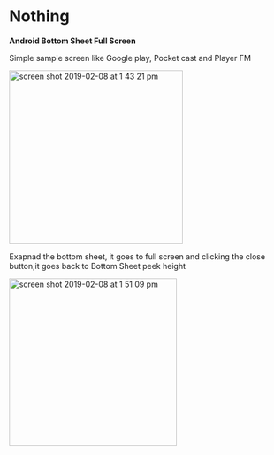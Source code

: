 # Nothing
**Android Bottom Sheet Full Screen**

Simple sample screen like Google play, Pocket cast and Player FM


<img width="314" alt="screen shot 2019-02-08 at 1 43 21 pm" src="https://user-images.githubusercontent.com/17309806/52466408-38442180-2ba8-11e9-95be-50418f3aebb0.png">

Exapnad the bottom sheet, it goes to full screen and clicking the close button,it goes back to Bottom Sheet peek height

<img width="303" alt="screen shot 2019-02-08 at 1 51 09 pm" src="https://user-images.githubusercontent.com/17309806/52466579-c7513980-2ba8-11e9-9d14-0d96ee23cbf2.png">
